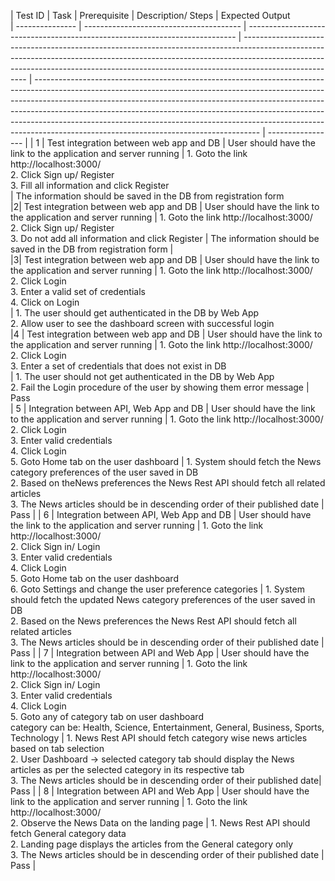 | Test ID         | Task                                    | Prerequisite                                                                | Description/ Steps                                                                                                                                                                                                                                                 | Expected Output                                                                                                                                                                                                                                                                                                                                                                                                                                                
| --------------- | --------------------------------------- | --------------------------------------------------------------------------- | ------------------------------------------------------------------------------------------------------------------------------------------------------------------------------------------------------------------------------------------------------------------ | -------------------------------------------------------------------------------------------------------------------------------------------------------------------------------------------------------------------------------------------------------------------------------------------------------------------------------------------------------------------------------------------------------------------------------------------------------------- | ----------------- |
| 1 | Test integration between web app and DB | User should have the link to the application and server running     | 1\. Goto the link http://localhost:3000/<br>2\. Click Sign up/ Register<br>3\. Fill all information and click Register<br>                                                                                                                                         | The information should be saved in the DB from registration form                                                                                                                                                                                                                                                                                                                                                                                              
|2| Test integration between web app and DB |  User should have the link to the application and server running     | 1\. Goto the link http://localhost:3000/<br>2\. Click Sign up/ Register<br>3\. Do not add all information and click Register                                                                                                                                       | The information should be saved in the DB from registration form   |                                                                                                                                                                                                                                                                                                                                                                                     
|3| Test integration between web app and DB |  User should have the link to the application and server running     | 1\. Goto the link http://localhost:3000/<br>2\. Click Login<br>3\. Enter a valid set of credentials<br>4\. Click on Login<br>                                                                                                                             | 1\. The user should get authenticated in the DB by Web App<br>2\. Allow user to see the dashboard screen with successful login                                                                                                                                                                                                                                                                                                                                 
|4 | Test integration between web app and DB |  User should have the link to the application and server running     | 1\. Goto the link http://localhost:3000/<br>2\. Click Login<br>3\. Enter a set of credentials that does not exist in DB<br>                                                                                                                               | 1\. The user should not get authenticated in the DB by Web App<br>2\. Fail the Login procedure of the user by showing them error message                                                                                                                                                                                                                                                                                                                       | Pass              
| 5 | Integration between API, Web App and DB |  User should have the link to the application and server running | 1\. Goto the link http://localhost:3000/<br>2\. Click Login<br>3\. Enter valid credentials<br>4\. Click Login<br>5\. Goto Home tab on the user dashboard                                                                                                  | 1\. System should fetch the News category preferences of the user saved in DB<br>2\. Based on theNews preferences the News Rest API should fetch all  related articles<br>3\. The News articles should be in descending order of their published date                                         | Pass              |
| 6 | Integration between API, Web App and DB |  User should have the link to the application and server running | 1\. Goto the link http://localhost:3000/<br>2\. Click Sign in/ Login<br>3\. Enter valid credentials<br>4\. Click Login<br>5\. Goto Home tab on the user dashboard<br>6\. Goto Settings and change the user preference categories                                   | 1\. System should fetch the updated News category preferences of the user saved in DB<br>2\. Based on the News preferences the News Rest API should fetch all  related articles<br>3\. The News articles should be in descending order of their published date                                | Pass              |
| 7 | Integration between API and Web App     | User should have the link to the application and server running | 1\. Goto the link http://localhost:3000/<br>2\. Click Sign in/ Login<br>3\. Enter valid credentials<br>4\. Click Login<br>5\. Goto any of category tab on user dashboard<br>category can be: Health, Science, Entertainment, General, Business, Sports, Technology | 1\. News Rest API should fetch category wise news articles based on tab selection<br>2\. User Dashboard -> selected category tab should display the News articles as per the selected category in its respective tab<br>3\. The News articles should be in descending order of their published date| Pass              |
| 8 | Integration between API and Web App     | User should have the link to the application and server running | 1\. Goto the link http://localhost:3000/<br>2\. Observe the News Data on the landing page                                                                                                                                                                          | 1\. News Rest API should fetch General category data<br>2\. Landing page displays the articles from the General category only<br>3\. The News articles should be in descending order of their published date                                                                                    | Pass              |
